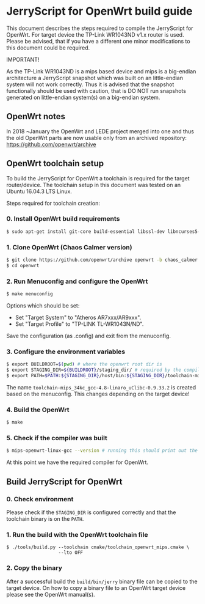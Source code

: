 # JerryScript for OpenWrt build guide

This document describes the steps required to compile the JerryScript
for OpenWrt. For target device the TP-Link WR1043ND v1.x router is
used. Please be advised, that if you have a different one minor
modifications to this document could be required.

IMPORTANT!

As the TP-Link WR1043ND is a mips based device and mips is a big-endian
architecture a JerryScript snapshot which was built on an little-endian
system will not work correctly. Thus it is advised that the
snapshot functionally should be used with caution, that is
DO NOT run snapshots generated on little-endian system(s) on
a big-endian system.

## OpenWrt notes

In 2018 ~January the OpenWrt and LEDE project merged into one
and thus the old OpenWrt parts are now usable only from
an archived repository: https://github.com/openwrt/archive

## OpenWrt toolchain setup

To build the JerryScript for OpenWrt a toolchain is required for
the target router/device. The toolchain setup in this document was
tested on an Ubuntu 16.04.3 LTS Linux.

Steps required for toolchain creation:

### 0. Install OpenWrt build requirements
```sh
$ sudo apt-get install git-core build-essential libssl-dev libncurses5-dev unzip gawk zlib1g-dev subversion mercurial
```

### 1. Clone OpenWrt (Chaos Calmer version)

```sh
$ git clone https://github.com/openwrt/archive openwrt -b chaos_calmer
$ cd openwrt
```

### 2. Run Menuconfig and configure the OpenWrt

```sh
$ make menuconfig
```

Options which should be set:
* Set "Target System" to "Atheros AR7xxx/AR9xxx".
* Set "Target Profile" to "TP-LINK TL-WR1043N/ND".

Save the configuration (as .config) and exit from the menuconfig.

### 3. Configure the environment variables

```sh
$ export BUILDROOT=$(pwd) # where the openwrt root dir is
$ export STAGING_DIR=${BUILDROOT}/staging_dir/ # required by the compiler
$ export PATH=$PATH:${STAGING_DIR}/host/bin:${STAGING_DIR}/toolchain-mips_34kc_gcc-4.8-linaro_uClibc-0.9.33.2/bin/
```

The name `toolchain-mips_34kc_gcc-4.8-linaro_uClibc-0.9.33.2` is created based on the menuconfig.
This changes depending on the target device!

### 4. Build the OpenWrt

```sh
$ make
```

### 5. Check if the compiler was built

```sh
$ mips-openwrt-linux-gcc --version # running this should print out the version information
```

At this point we have the required compiler for OpenWrt.

## Build JerryScript for OpenWrt

### 0. Check environment

Please check if the `STAGING_DIR` is configured correctly and that the toolchain binary is on the `PATH`.

### 1. Run the build with the OpenWrt toolchain file

```
$ ./tools/build.py --toolchain cmake/toolchain_openwrt_mips.cmake \
                   --lto OFF
```

### 2. Copy the binary

After a successful build the `build/bin/jerry` binary file can be copied to the target device.
On how to copy a binary file to an OpenWrt target device please see the OpenWrt manual(s).
